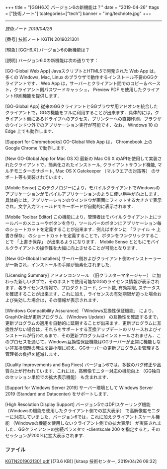 +++
title = "[GGH6.X] バージョン6の新機能は？"
date = "2019-04-26"
ttags = ["技術ノート"]
tcategories=["tech"]
banner = "img/technote.jpg"
+++

----------------------------------

*技術ノート
2019/04/26*


[番号]
技術ノート KGTN 2019021301

[現象]
[GGH6.X] バージョン6の新機能は？

[説明]
バージョン6.0の新機能は次の通りです：

[GO-Global Web App]
JavaスクリプトとHTML5で開発された Web App は，多くの Windows, Mac, Linux
のブラウザで動作するインストール不要のGGクライアントです． Web App
は，サーバーとクライアント間でのコピー＆ペースト，クライアント側パスワードキャッシュ，
Preview PDF を使用したクライアント印刷機能を提供します．

[GO-Global App]
従来のGGクライアントとGGブラウザ用アドオンを統合したクライアントで，GGの機能をフルに利用することが出来ます．具体的には，クライアント側にあるドライブへのアクセス，プリンターへの直接印刷，ブラウザのウインドウ外でのアプリケーション実行が可能です．なお，
Windows 10 の Edge 上でも動作します．

[Support for Chromebooks]
GO-Global Web App は， Chromebook 上の Google Chrome で動作します．

[New GO-Global App for Mac OS X]
最新の Mac OS X
のAPIを使用して実装されたクライアントで，簡素化されたインストール,
クライアントサウンド機能, マルチモニターのサポート, Mac OS X Gatekeeper
（マルウエアの対策等） のサポート等も実装されています．

[Mobile Sense]
このテクノロジーにより，モバイルクライアントでWindowsのアプリケーションがモバイルアプリケーションのように使い勝手が向上します．具体的には，アプリケーションのウインドウが画面にフィットする大きさで表示され，文字入力フィールドでキーボードが自動的に表示されます．

[Mobile Toolbar Editor]
この機能により，管理者はモバイルクライアント上にツールバーのメニューやボタンを作り，ツールバーのボタンにアプリケーション毎のショートカットを定義することが出来ます．例えばボタンに
「ファイル → 上書き保存」
のショートカットを定義することで，ボタンをワンクリックすることで
「上書き保存」 が出来るようになります． Mobile Sense
とともにモバイルクライアントの操作性を大幅に向上させることが可能となります．

[New GO-Global Installers]
サーバー側およびクライアント側のインストーラーが一新され，インストールの手順が簡素化されました．

[Licensing Summary]
アドミンコンソール （旧クラスターマネージャー）
に加わった新しいダブで，そのホストで使用可能なGGのライセンス情報が表示されます．各ライセンス情報で、プロダクトコード,
シート数, 有効期限,
ステータスを確認することが出来ます．これに加え，ライセンスの有効期限が迫った場合および失効した場合は，その情報が表示されます．

[Windows Compatibility Assurance]
「Windows互換性保証機能」 により，GraphOn社が更新プログラム （Windows
Update）
の互換性を確認するまで，更新プログラムの適用を自動的に延期することが出来ます．更新プログラムに互換性がない場合は，それらをサポートする互換アップデートのリリースおよびインストールが行われるまで．その更新プログラムはインストールされません．このプロセスを通じて，Windows互換性保証機能はGGサーバーが正常に機能しない非互換問題の発生を最小限に抑え，GGサーバーの更新プログラムを管理する管理者の負担を軽減します．

[Quality Improvements and Bug Fixes]
バージョン6では，多数のバグ修正や品質向上が行われています．これには，高解像モニター対応の機能向上
（GG独自のセッション単位での拡大表示機能） も含まれます．

[Support for Windows Server 2019]
サーバー環境として Windows Server 2019 (Standard and Datacenter)
をサポートします．

[High Resolution Display Support]
バージョン5ではDPIスケーリング機能
（Windowsの機能を使用したクライアント側での拡大表示）
で高解像度モニターに対応していました．バージョン6では，これに加えクライアントスケール機能
（Windowsの機能を使用しないクライアント側での拡大表示）
が実装されました．GGクライアントの接続パラメタで -clientscale 200
を指定すると，そのセッションが200%に拡大表示されます．


### ファイル





[KGTN2019021301.pdf](http://techreport.kitasp.net/attachments/download/4252/KGTN2019021301.pdf)
 [(73.6 KB)] [kitasp 技術センター, 2019/04/26
09:32]
